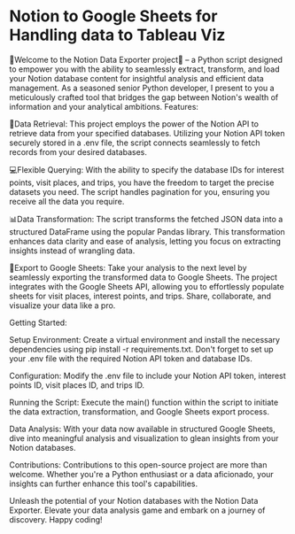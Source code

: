 # Notion to Google Sheets for Handling data to Tableau Viz

🎉Welcome to the Notion Data Exporter project🎉 – a  Python script designed to empower you with the ability to seamlessly extract, transform, and load your Notion database content for insightful analysis and efficient data management. As a seasoned senior Python developer, I present to you a meticulously crafted tool that bridges the gap between Notion's wealth of information and your analytical ambitions.
Features:

📃Data Retrieval: This project employs the power of the Notion API to retrieve data from your specified databases. Utilizing your Notion API token securely stored in a .env file, the script connects seamlessly to fetch records from your desired databases.

💻Flexible Querying: With the ability to specify the database IDs for interest points, visit places, and trips, you have the freedom to target the precise datasets you need. The script handles pagination for you, ensuring you receive all the data you require.

📊Data Transformation: The script transforms the fetched JSON data into a structured DataFrame using the popular Pandas library. This transformation enhances data clarity and ease of analysis, letting you focus on extracting insights instead of wrangling data.

📎Export to Google Sheets: Take your analysis to the next level by seamlessly exporting the transformed data to Google Sheets. The project integrates with the Google Sheets API, allowing you to effortlessly populate sheets for visit places, interest points, and trips. Share, collaborate, and visualize your data like a pro.

Getting Started:

Setup Environment: Create a virtual environment and install the necessary dependencies using pip install -r requirements.txt. Don't forget to set up your .env file with the required Notion API token and database IDs.

Configuration: Modify the .env file to include your Notion API token, interest points ID, visit places ID, and trips ID.

Running the Script: Execute the main() function within the script to initiate the data extraction, transformation, and Google Sheets export process.

Data Analysis: With your data now available in structured Google Sheets, dive into meaningful analysis and visualization to glean insights from your Notion databases.

Contributions:
Contributions to this open-source project are more than welcome. Whether you're a Python enthusiast or a data aficionado, your insights can further enhance this tool's capabilities.

Unleash the potential of your Notion databases with the Notion Data Exporter. Elevate your data analysis game and embark on a journey of discovery. Happy coding!
